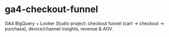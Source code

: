 # ga4-checkout-funnel
GA4 BigQuery + Looker Studio project: checkout funnel (cart → checkout → purchase), device/channel insights, revenue &amp; AOV.
